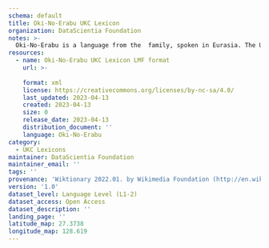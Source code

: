 ```yaml
---
schema: default
title: Oki-No-Erabu UKC Lexicon
organization: DataScientia Foundation
notes: >-
  Oki-No-Erabu is a language from the  family, spoken in Eurasia. The UKC Lexicon of Oki-No-Erabu is represented as a lexico-semantic network. It consists of words, word senses, synsets, as well as sense-level and synset-level relationships.
resources:
  - name: Oki-No-Erabu UKC Lexicon LMF format
    url: >-
      
    format: xml
    license: https://creativecommons.org/licenses/by-nc-sa/4.0/
    last_updated: 2023-04-13
    created: 2023-04-13
    size: 0
    release_date: 2023-04-13
    distribution_document: ''
    language: Oki-No-Erabu
category:
  - UKC Lexicons
maintainer: DataScientia Foundation
maintainer_email: ''
tags: ''
provenance: 'Wiktionary 2022.01. by Wikimedia Foundation (http://en.wiktionary.org); Princeton WordNet 2.1 by Princeton University (https://wordnet.princeton.edu)'
version: '1.0'
dataset_level: Language Level (L1-2)
dataset_access: Open Access
dataset_description: ''
landing_page: ''
latitude_map: 27.3738
longitude_map: 128.619
---
```

